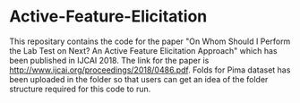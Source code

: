 # Active-Feature-Elicitation

This repositary contains the code for the paper "On Whom Should I Perform the Lab Test on Next? An Active Feature Elicitation Approach" which has been published in IJCAI 2018.  The link for the paper is http://www.ijcai.org/proceedings/2018/0486.pdf. Folds for Pima dataset has been uploaded in the folder so that users can get an idea of the folder structure required for this code to run.
